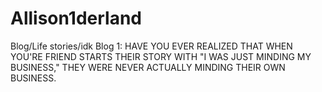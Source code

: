 # Allison1derland
Blog/Life stories/idk 
Blog 1: HAVE YOU EVER REALIZED THAT WHEN YOU'RE FRIEND STARTS THEIR STORY WITH "I WAS JUST MINDING MY BUSINESS," THEY WERE NEVER ACTUALLY MINDING THEIR OWN BUSINESS.

